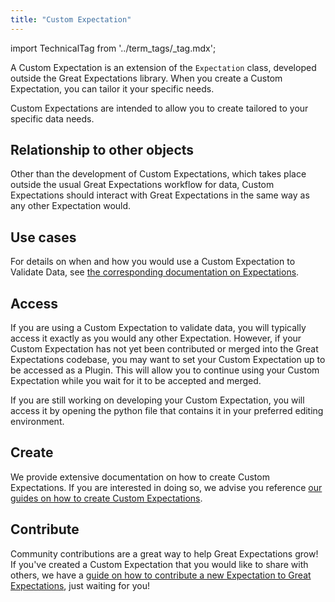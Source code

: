 ```yaml
---
title: "Custom Expectation"
---
```


import TechnicalTag from '../term_tags/_tag.mdx';

A Custom Expectation is an extension of the `Expectation` class, developed outside the Great Expectations library.  When you create a Custom Expectation, you can tailor it your specific needs.

Custom Expectations are intended to allow you to create <TechnicalTag relative="../" tag="expectation" text="Expectations" /> tailored to your specific data needs.

## Relationship to other objects

Other than the development of Custom Expectations, which takes place outside the usual Great Expectations workflow for <TechnicalTag relative="../" tag="validation" text="Validating" /> data, Custom Expectations should interact with Great Expectations in the same way as any other Expectation would.

## Use cases

For details on when and how you would use a Custom Expectation to Validate Data, see [the corresponding documentation on Expectations](./expectation.md#use-cases).

## Access

If you are using a Custom Expectation to validate data, you will typically access it exactly as you would any other Expectation.  However, if your Custom Expectation has not yet been contributed or merged into the Great Expectations codebase, you may want to set your Custom Expectation up to be accessed as a Plugin.  This will allow you to continue using your Custom Expectation while you wait for it to be accepted and merged.

If you are still working on developing your Custom Expectation, you will access it by opening the python file that contains it in your preferred editing environment.

## Create

We provide extensive documentation on how to create Custom Expectations.  If you are interested in doing so, we advise you reference [our guides on how to create Custom Expectations](../guides/expectations/index.md#creating-custom-expectations).

## Contribute

Community contributions are a great way to help Great Expectations grow!  If you've created a Custom Expectation that you would like to share with others, we have a [guide on how to contribute a new Expectation to Great Expectations](https://github.com/great-expectations/great_expectations/blob/develop/CONTRIBUTING_EXPECTATIONS.md), just waiting for you!

